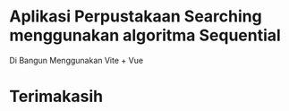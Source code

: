 # Aplikasi Perpustakaan Searching menggunakan algoritma Sequential 

Di Bangun Menggunakan Vite + Vue 

# Terimakasih
